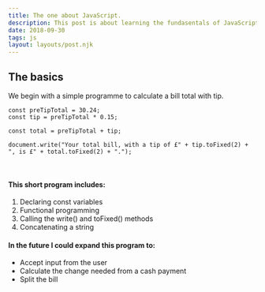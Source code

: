 ```yaml
---
title: The one about JavaScript.
description: This post is about learning the fundasentals of JavaScript.
date: 2018-09-30
tags: js
layout: layouts/post.njk
---
```


## The basics
We begin with a simple programme to calculate a bill total with tip.

<!-- is it poss to change the background colour? -->
```
const preTipTotal = 30.24;
const tip = preTipTotal * 0.15;

const total = preTipTotal + tip;
 
document.write("Your total bill, with a tip of £" + tip.toFixed(2) + ", is £" + total.toFixed(2) + ".");
```

<br/>

#### This short program includes:
1. Declaring const variables
1. Functional programming
1. Calling the write() and toFixed() methods
1. Concatenating a string

#### In the future I could expand this program to:
+ Accept input from the user
+ Calculate the change needed from a cash payment
+ Split the bill